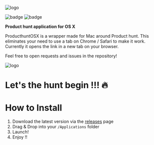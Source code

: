 ![logo](https://raw.githubusercontent.com/remirobert/ProducthuntOSX/master/Documentation/logo.png)

![badge](https://img.shields.io/badge/plateform-OSX-ff69b4.svg) ![badge](https://img.shields.io/github/downloads/ProducthuntOSX/ProducthuntOSX/latest/total.svg)


**Product hunt application for OS X**

ProducthuntOSX is a wrapper made for Mac around Product hunt.
This eliminates your need to use a tab on Chrome / Safari to make it work.
Currently it opens the link in a new tab on your browser.

Feel free to open requests and issues in the repository!

![logo](https://raw.githubusercontent.com/remirobert/ProducthuntOSX/master/Documentation/screenshot.png)

Let's the hunt begin !!! 🔥
===========================

How to Install
==============

1. Download the latest version via the [releases](https://github.com/remirobert/ProducthuntOSX/releases) page
1. Drag & Drop into your `/Applications` folder
1. Launch!
1. Enjoy !!
